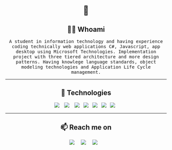 <h1 align="center"> 👋 </h1>
<div align="center"></div>
<!-- <p align="center"> (Open for Hiring)</p> -->
<h2 align="center"> 👨‍💻 Whoami</h2>
<p align="center">
  <samp>A student in information technology and having experience coding technically web applications C#, Javascript, app desktop using Microsoft Technologies. Implementation project with three tiered architecture and more design patterns. Having knowlege language standards, object modeling technologies and Application Life Cycle management.
  </samp>
</p>
<hr>
<h2 align="center"> 🔭 Technologies</h2>
<p align="center">
  <img src="https://img.shields.io/badge/.NET-5C2D91?style=for-the-badge&logo=.net&logoColor=white" />&nbsp;&nbsp;&nbsp;
  <img src="https://img.shields.io/badge/bootstrap-%238511FA.svg?style=for-the-badge&logo=bootstrap&logoColor=white" />&nbsp;&nbsp;&nbsp;
  <img src="https://img.shields.io/badge/express.js-%23404d59.svg?style=for-the-badge&logo=express&logoColor=%2361DAFB" />&nbsp;&nbsp;
  <img src="https://img.shields.io/badge/react-%2320232a.svg?style=for-the-badge&logo=react&logoColor=%2361DAFB" />&nbsp;&nbsp;
  <img src="https://img.shields.io/badge/Microsoft%20SQL%20Server-CC2927?style=for-the-badge&logo=microsoft%20sql%20server&logoColor=white" />&nbsp;&nbsp;
  <img src="https://img.shields.io/badge/MongoDB-%234ea94b.svg?style=for-the-badge&logo=mongodb&logoColor=white" />&nbsp;&nbsp;
   <img src="https://img.shields.io/badge/mysql-%2300f.svg?style=for-the-badge&logo=mysql&logoColor=white" />&nbsp;&nbsp;
</p>
<!-- <p align="center">Java, Python, Docker, Git, Github, Apache, Nginx, Linux,</p> -->
<hr>

<h2  align="center">📫 Reach me on</h2>
<p align="center">
  <a target="_blank"href="https://www.linkedin.com/in/phong-van-757390219/"><img src="https://img.shields.io/badge/linkedin-%230077B5.svg?&style=for-the-badge&logo=linkedin&logoColor=white" /></a>&nbsp;&nbsp;&nbsp;&nbsp;
  <a target="_blank"href="https://github.com/phongdev22"><img src="https://img.shields.io/badge/github%20pages-121013?style=for-the-badge&logo=github&logoColor=white" /></a>&nbsp;&nbsp;&nbsp;&nbsp;
  <a href="mailto:nguyenphong22803@gmail.com?subject=Hello%20Ileri,%20From%20Github"><img src="https://img.shields.io/badge/gmail-%23D14836.svg?&style=for-the-badge&logo=gmail&logoColor=white" /></a>&nbsp;&nbsp;&nbsp;&nbsp;
</p>

<!-- <hr>

<h2  align="center">💻 Check Out My Repos ⬇️ </h2> -->


<!--
**phongdev22/phongdev22** is a ✨ _special_ ✨ repository because its `README.md` (this file) appears on your GitHub profile.

Here are some ideas to get you started:

- 🔭 I’m currently working on ...
- 🌱 I’m currently learning ...
- 👯 I’m looking to collaborate on ...
- 🤔 I’m looking for help with ...
- 💬 Ask me about ...
- 📫 How to reach me: ...
- 😄 Pronouns: ...
- ⚡ Fun fact: ...
-->
